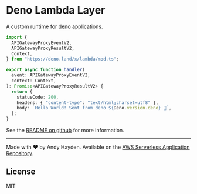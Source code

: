 # Deno Lambda Layer

A custom runtime for [deno](https://github.com/denoland/deno) applications.

```ts
import {
  APIGatewayProxyEventV2,
  APIGatewayProxyResultV2,
  Context,
} from "https://deno.land/x/lambda/mod.ts";

export async function handler(
  event: APIGatewayProxyEventV2,
  context: Context,
): Promise<APIGatewayProxyResultV2> {
  return {
    statusCode: 200,
    headers: { "content-type": "text/html;charset=utf8" },
    body: `Hello World! Sent from deno ${Deno.version.deno} 🦕`,
  };
}
```

See the [README on github](https://github.com/hayd/deno-lambda) for more
information.

---

Made with ❤️ by Andy Hayden. Available on the
[AWS Serverless Application Repository](https://aws.amazon.com/serverless).

## License

MIT
